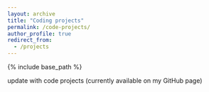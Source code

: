 ```yaml
---
layout: archive
title: "Coding projects"
permalink: /code-projects/
author_profile: true
redirect_from:
  - /projects
---
```


{% include base_path %}

update with code projects (currently available on my GitHub page)

<!-- <embed src="http://lindt8.github.io/files/CV_Hunter_Ratliff.pdf" width="650" height="1800" type='application/pdf'> -->
